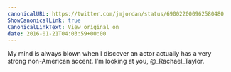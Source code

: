 ```yaml
---
canonicalURL: https://twitter.com/jmjordan/status/690022000962580480
ShowCanonicalLink: true
CanonicalLinkText: View original on
date: 2016-01-21T04:03:59+00:00
---
```

My mind is always blown when I discover an actor actually has a very strong non-American accent. I’m looking at you, @_Rachael_Taylor.